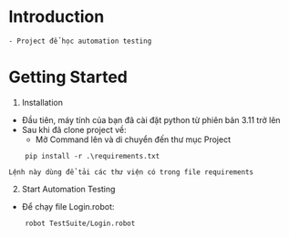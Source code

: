 #   Introduction
    - Project để học automation testing 
#   Getting Started
1. Installation
- Đầu tiên, máy tính của bạn đã cài đặt python từ phiên bản 3.11 trở lên
- Sau khi đã clone project về:
    + Mở Command lên và di chuyển đến thư mục Project
```shell
    pip install -r .\requirements.txt
```
    Lệnh này dùng để tải các thư viện có trong file requirements

2. Start Automation Testing
- Để chạy file Login.robot:
```shell
    robot TestSuite/Login.robot
```